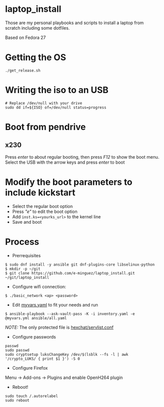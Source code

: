 # laptop_install
Those are my personal playbooks and scripts to install a laptop from scratch
including some dotfiles.

Based on Fedora 27

# Getting the OS

```
./get_release.sh
```

# Writing the iso to an USB

```
# Replace /dev/null with your drive
sudo dd if=${ISO} of=/dev/null status=progress
```

# Boot from pendrive

## x230
Press *enter* to about regular booting, then press *F12* to show
the boot menu.
Select the USB with the arrow keys and press *enter* to boot

# Modify the boot parameters to include kickstart

* Select the regular boot option
* Press *"e"* to edit the boot option
* Add ```inst.ks=<yourks_url>``` to the kernel line
* Save and boot

# Process

* Prerrequisites

```
$ sudo dnf install -y ansible git dnf-plugins-core libselinux-python
$ mkdir -p ~/git
$ git clone https://github.com/e-minguez/laptop_install.git ~/git/laptop_install
```

* Configure wifi connection:

```
$ ./basic_network <ap> <password>
```

* Edit [myvars.yaml](myvars.yaml) to fit your needs and run

```
$ ansible-playbook --ask-vault-pass -K -i inventory.yaml -e @myvars.yml ansible/all.yaml
```

*NOTE:* The only protected file is [hexchat/servlist.conf](hexchat/servlist.conf)

* Configure passwords

```
passwd
sudo passwd
sudo cryptsetup luksChangeKey /dev/$(lsblk --fs -l | awk '/crypto_LUKS/ { print $1 }') -S 0
```

* Configure Firefox

Menu -> Add-ons -> Plugins and enable OpenH264 plugin

* Reboot!

```
sudo touch /.autorelabel
sudo reboot
```
